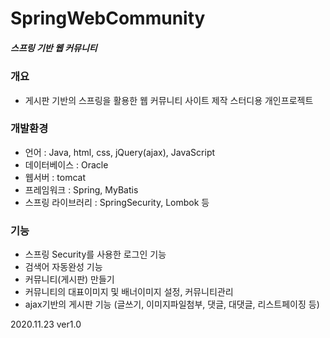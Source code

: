 # SpringWebCommunity
   ##### 스프링 기반 웹 커뮤니티


### 개요
* 게시판 기반의 스프링을 활용한 웹 커뮤니티 사이트 제작 스터디용 개인프로젝트

### 개발환경
* 언어 : Java, html, css, jQuery(ajax), JavaScript
* 데이터베이스 : Oracle
* 웹서버 : tomcat
* 프레임워크 : Spring, MyBatis
* 스프링 라이브러리 : SpringSecurity, Lombok 등

### 기능
* 스프링 Security를 사용한 로그인 기능
* 검색어 자동완성 기능
* 커뮤니티(게시판) 만들기
* 커뮤니티의 대표이미지 및 배너이미지 설정, 커뮤니티관리
* ajax기반의 게시판 기능 (글쓰기, 이미지파일첨부, 댓글, 대댓글, 리스트페이징 등)


2020.11.23 ver1.0
